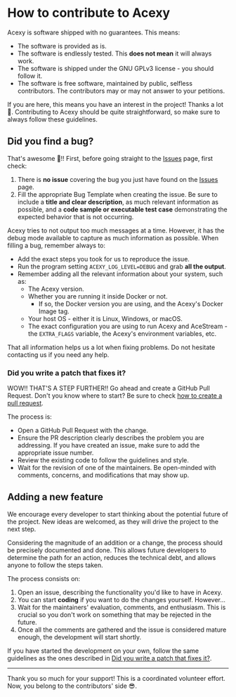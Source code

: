 # How to contribute to Acexy

Acexy is software shipped with no guarantees. This means:

- The software is provided as is.
- The software is endlessly tested. This **does not mean** it will always work.
- The software is shipped under the GNU GPLv3 license - you should follow it.
- The software is free software, maintained by public, selfless contributors. The contributors
  may or may not answer to your petitions.

If you are here, this means you have an interest in the project! Thanks a lot 🥳. Contributing to
Acexy should be quite straightforward, so make sure to always follow these guidelines.

## Did you find a bug?

That's awesome 🦋!! First, before going straight to the [Issues](https://github.com/Javinator9889/acexy/issues) page, first check:

1. There is **no issue** covering the bug you just have found on the [Issues](https://github.com/Javinator9889/acexy/issues) page.
2. Fill the appropriate Bug Template when creating the issue. Be sure to include a **title and
clear description**, as much relevant information as possible, and a **code sample or executable
test case** demonstrating the expected behavior that is not occurring.

Acexy tries to not output too much messages at a time. However, it has the debug mode
available to capture as much information as possible. When filling a bug, remember always to:

- Add the exact steps you took for us to reproduce the issue.
- Run the program setting `ACEXY_LOG_LEVEL=DEBUG` and grab **all the output**.
- Remember adding all the relevant information about your system, such as:
  - The Acexy version.
  - Whether you are running it inside Docker or not.
    - If so, the Docker version you are using, and the Acexy's Docker Image tag.
  - Your host OS - either it is Linux, Windows, or macOS.
  - The exact configuration you are using to run Acexy and AceStream - the `EXTRA_FLAGS` variable,
    the Acexy's environment variables, etc.

That all information helps us a lot when fixing problems. Do not hesitate contacting us if
you need any help.

### Did you write a patch that fixes it?

WOW!! THAT'S A STEP FURTHER!! Go ahead and create a GitHub Pull Request. Don't you know where
to start? Be sure to check [how to create a pull request](https://docs.github.com/en/pull-requests/collaborating-with-pull-requests/proposing-changes-to-your-work-with-pull-requests/creating-a-pull-request).

The process is:

- Open a GitHub Pull Request with the change.
- Ensure the PR description clearly describes the problem you are addressing. If you have
  created an issue, make sure to add the appropriate issue number.
- Review the existing code to follow the guidelines and style.
- Wait for the revision of one of the maintainers. Be open-minded with comments, concerns, and
  modifications that may show up.

## Adding a new feature

We encourage every developer to start thinking about the potential future of the project. New
ideas are welcomed, as they will drive the project to the next step.

Considering the magnitude of an addition or a change, the process should be precisely
documented and done. This allows future developers to determine the path for an action,
reduces the technical debt, and allows anyone to follow the steps taken.

The process consists on:

1. Open an issue, describing the functionality you'd like to have in Acexy.
2. You can start **coding** if you want to do the changes yourself. However...
3. Wait for the maintainers' evaluation, comments, and enthusiasm. This is crucial
   so you don't work on something that may be rejected in the future.
4. Once all the comments are gathered and the issue is considered mature enough, the
   development will start shortly.

If you have started the development on your own, follow the same guidelines as the ones
described in [Did you write a patch that fixes it?](#did-you-write-a-patch-that-fixes-it).

* * *

Thank you so much for your support! This is a coordinated volunteer effort. Now, you
belong to the contributors' side 😎.
